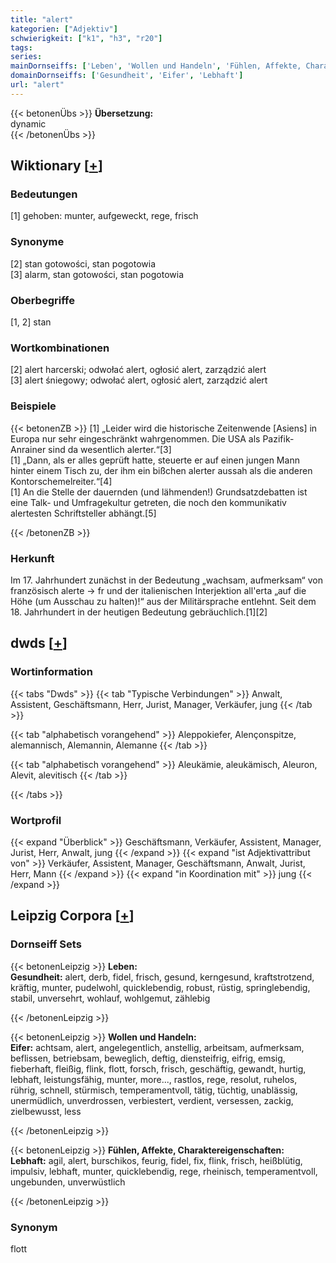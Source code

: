 ```yaml
---
title: "alert"
kategorien: ["Adjektiv"]
schwierigkeit: ["k1", "h3", "r20"]
tags:
series:
mainDornseiffs: ['Leben', 'Wollen und Handeln', 'Fühlen, Affekte, Charaktereigenschaften']
domainDornseiffs: ['Gesundheit', 'Eifer', 'Lebhaft']
url: "alert"
---
```


{{< betonenÜbs >}}
**Übersetzung:**  
dynamic  
{{< /betonenÜbs >}}

## Wiktionary [[+](https://de.wiktionary.org/wiki/alert)]

### Bedeutungen
[1] gehoben: munter, aufgeweckt, rege, frisch  

### Synonyme
[2] stan gotowości, stan pogotowia  
[3] alarm, stan gotowości, stan pogotowia  

### Oberbegriffe
[1, 2] stan  

### Wortkombinationen
[2] alert harcerski; odwołać alert, ogłosić alert, zarządzić alert  
[3] alert śniegowy; odwołać alert, ogłosić alert, zarządzić alert  

### Beispiele
{{< betonenZB >}}
[1] „Leider wird die historische Zeitenwende [Asiens] in Europa nur sehr eingeschränkt wahrgenommen. Die USA als Pazifik-Anrainer sind da wesentlich alerter.“[3]  
[1] „Dann, als er alles geprüft hatte, steuerte er auf einen jungen Mann hinter einem Tisch zu, der ihm ein bißchen alerter aussah als die anderen Kontorschemelreiter.“[4]  
[1] An die Stelle der dauernden (und lähmenden!) Grundsatzdebatten ist eine Talk- und Umfragekultur getreten, die noch den kommunikativ alertesten Schriftsteller abhängt.[5]  

{{< /betonenZB >}}
### Herkunft
Im 17. Jahrhundert zunächst in der Bedeutung „wachsam, aufmerksam“ von französisch alerte → fr und der italienischen Interjektion all'erta „auf die Höhe (um Ausschau zu halten)!“ aus der Militärsprache entlehnt. Seit dem 18. Jahrhundert in der heutigen Bedeutung gebräuchlich.[1][2]  



## dwds [[+](https://www.dwds.de/wb/alert)]

### Wortinformation
{{< tabs "Dwds" >}}
{{< tab "Typische Verbindungen" >}}
Anwalt, Assistent, Geschäftsmann, Herr, Jurist, Manager, Verkäufer, jung
{{< /tab >}}

{{< tab "alphabetisch vorangehend" >}}
Aleppokiefer, Alençonspitze, alemannisch, Alemannin, Alemanne
{{< /tab >}}

{{< tab "alphabetisch vorangehend" >}}
Aleukämie, aleukämisch, Aleuron, Alevit, alevitisch
{{< /tab >}}

{{< /tabs >}}

### Wortprofil
{{< expand "Überblick" >}} Geschäftsmann, Verkäufer, Assistent, Manager, Jurist, Herr, Anwalt, jung {{< /expand >}}
{{< expand "ist Adjektivattribut von" >}} Verkäufer, Assistent, Manager, Geschäftsmann, Anwalt, Jurist, Herr, Mann {{< /expand >}}
{{< expand "in Koordination mit" >}} jung {{< /expand >}}

## Leipzig Corpora [[+](https://corpora.uni-leipzig.de/en/res?word=alert&corpusId=deu_newscrawl-public_2018)]

### Dornseiff Sets
{{< betonenLeipzig >}}
**Leben:**  
**Gesundheit:** alert, derb, fidel, frisch, gesund, kerngesund, kraftstrotzend, kräftig, munter, pudelwohl, quicklebendig, robust, rüstig, springlebendig, stabil, unversehrt, wohlauf, wohlgemut, zählebig  

{{< /betonenLeipzig >}}


{{< betonenLeipzig >}}
**Wollen und Handeln:**  
**Eifer:** achtsam, alert, angelegentlich, anstellig, arbeitsam, aufmerksam, beflissen, betriebsam, beweglich, deftig, diensteifrig, eifrig, emsig, fieberhaft, fleißig, flink, flott, forsch, frisch, geschäftig, gewandt, hurtig, lebhaft, leistungsfähig, munter, more..., rastlos, rege, resolut, ruhelos, rührig, schnell, stürmisch, temperamentvoll, tätig, tüchtig, unablässig, unermüdlich, unverdrossen, verbiestert, verdient, versessen, zackig, zielbewusst, less  

{{< /betonenLeipzig >}}


{{< betonenLeipzig >}}
**Fühlen, Affekte, Charaktereigenschaften:**  
**Lebhaft:** agil, alert, burschikos, feurig, fidel, fix, flink, frisch, heißblütig, impulsiv, lebhaft, munter, quicklebendig, rege, rheinisch, temperamentvoll, ungebunden, unverwüstlich  

{{< /betonenLeipzig >}}

### Synonym
flott

